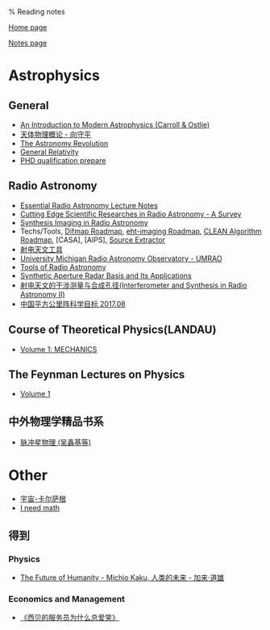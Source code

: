 % Reading notes

[Home page](https://rkkuang.github.io/)

[Notes page](https://rkkuang.github.io/notes/)

# Astrophysics

## General

- [An Introduction to Modern Astrophysics (Carroll & Ostlie)](../booknotes/AnIntro2ModernAstroph.pdf)
- [天体物理概论 - 向守平](../booknotes/天体物理概论.pdf)
- [The Astronomy Revolution](../booknotes/TheAstronomyRevolution.pdf)
- [General Relativity](../local_files/General_Relativity.html)
- [PHD qualification prepare]()

## Radio Astronomy

- [Essential Radio Astronomy Lecture Notes](../booknotes/essential_radio_astronomy_lecture_notes.pdf)
- [Cutting Edge Scientific Researches in Radio Astronomy - A Survey](../booknotes/cutting_edge_radioastro.pdf)
- [Synthesis Imaging in Radio Astronomy](../booknotes/SynthesisImagingInRadioAstronomy.pdf)
- Techs/Tools, [Difmap Roadmap](../booknotes/difmap.pdf), [eht-imaging Roadmap](../booknotes/ehtim.pdf), [CLEAN Algorithm Roadmap](../booknotes/clean.pdf), [CASA], [AIPS], [Source Extractor](../local_files/SExtractor.md)
- [射电天文工具](../booknotes/射电天文工具.pdf)
- [University Michigan Radio Astronomy Observatory - UMRAO](../booknotes/umrao.pdf)
- [Tools of Radio Astronomy](../booknotes/Tools4Radio_Astronomy.pdf)
- [Synthetic Aperture Radar Basis and Its Applications](../booknotes/SyntheticApertureRadarBasis_ItsApplications.pdf)
- [射电天文的干涉测量与合成孔径(Interferometer and Synthesis in Radio Astronomy II)](../local_files/IntSyninRadioAstro2.html)
- [中国平方公里阵科学目标 2017.08](../local_files/China_SKA_scigoals.html)

## Course of Theoretical Physics(LANDAU)

- [Volume 1: MECHANICS](../booknotes/landau.pdf)

## The Feynman Lectures on Physics

- [Volume 1](../local_files/Feynman1.html)

## 中外物理学精品书系

- [脉冲星物理 (吴鑫基等)](../booknotes/pulsar_physics.pdf)

# Other

- [宇宙-卡尔萨根](../local_files/cosmos_Carl_Sagan.html)
- [I need math](../local_files/relatedmath.html)

## 得到

### Physics

- [The Future of Humanity - Michio Kaku, 人类的未来 - 加来·道雄](./dedao/thefuture_humanity.html)

### Economics and Management

- [《西贝的服务员为什么总爱笑》](./dedao/xibei.txt)
